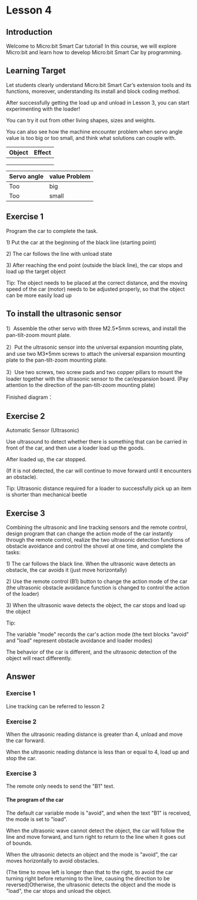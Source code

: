 # Lesson 4


## Introduction
<P>
Welcome to Micro:bit Smart Car tutorial! In this course, we will explore Micro:bit and learn how to develop Micro:bit Smart Car by programming.  
<P>

## Learning Target
<P>
Let students clearly understand Micro:bit Smart Car’s extension tools and its functions, moreover, understanding its install and block coding method.
<P>
<P>
After successfully getting the load up and unload in Lesson 3, you can start experimenting with the loader!
<P>
<P>
You can try it out from other living shapes, sizes and weights.
<P>
<P>
You can also see how the machine encounter problem when servo angle value is too big or too small, and think what solutions can couple with.
<P>
  

Object|Effect
---|---	
<T><T>|	
<T><T>|
<T><T>|

Servo angle|value	Problem
---|---
Too|big	
Too|small	

## Exercise 1
<P>
Program the car to complete the task.
<P>
<P>
1) Put the car at the beginning of the black line (starting point)
<P>
<P>
2) The car follows the line with unload state
<P>
<P>
3) After reaching the end point (outside the black line), the car stops and load up the target object
<P>
<P>
Tip: The object needs to be placed at the correct distance, and the moving speed of the car (motor) needs to be adjusted properly, so that the object can be more easily load up
<P>

## To install the ultrasonic sensor
<P>
1）Assemble the other servo with three M2.5*5mm screws, and install the pan-tilt-zoom mount plate.
<P>
<P> 
2）Put the ultrasonic sensor into the universal expansion mounting plate, and use two M3*5mm screws to attach the universal expansion mounting plate to the pan-tilt-zoom mounting plate.
<P>
<P>
3）Use two screws, two screw pads and two copper pillars to mount the loader together with the ultrasonic sensor to the car/expansion board. (Pay attention to the direction of the pan-tilt-zoom mounting plate)
<P>
<P>
Finished diagram：
<P>

## Exercise 2
<P>
Automatic Sensor (Ultrasonic)
<P>
<P>
Use ultrasound to detect whether there is something that can be carried in front of the car, and then use a loader load up the goods.
<P>
<P>
After loaded up, the car stopped.
<P>
<P>
(If it is not detected, the car will continue to move forward until it encounters an obstacle).
<P>
<P>
Tip: Ultrasonic distance  required for a loader to successfully pick up an item is shorter than mechanical beetle
<P>

## Exercise 3
<P>
Combining the ultrasonic and line tracking sensors and the remote control,  design program that can change the action mode of the car instantly through the remote control, realize the two ultrasonic detection functions of obstacle avoidance and control the shovel at one time, and complete the tasks:
<P>
<P>
1) The car follows the black line. When the ultrasonic wave detects an obstacle, the car avoids it (just move horizontally)
<P>
<P>
2) Use the remote control (B1) button to change the action mode of the car (the ultrasonic obstacle avoidance function is changed to control the action of the loader)
<P>
<P>
3) When the ultrasonic wave detects the object, the car stops and load up the object
<P>
<P>
Tip: 
<P>
<P>
The variable "mode" records the car's action mode (the text blocks "avoid" and "load" represent obstacle avoidance and loader modes)
<P>
<P>
The behavior of the car is different, and the ultrasonic detection of the object will react differently.
<P>

## Answer
### Exercise 1
<P>
Line tracking can be referred to lesson 2
<P>

### Exercise 2
<P>
When the ultrasonic reading distance is greater than 4, unload and move the car forward.
<P>
<P>
When the ultrasonic reading distance is less than or equal to 4, load up and stop the car.      
<P>

### Exercise 3
<P>
The remote only needs to send the "B1" text. 
<P>

#### The program of the car
<P>
The default car variable mode is "avoid", and when the text "B1" is received, the mode is set to "load".
<P>
<P>
When the ultrasonic wave cannot detect the object, the car will follow the line and move forward, and turn right to return to the line when it goes out of bounds.
<P>
<P>
When the ultrasonic detects an object and the mode is "avoid", the car moves horizontally to avoid obstacles.
<P>
<P>
(The time to move left is longer than that to the right, to avoid the car turning right before returning to the line, causing the direction to be reversed)Otherwise, the ultrasonic detects the object and the mode is "load", the car stops and unload the object. 
<P>
